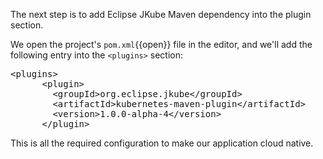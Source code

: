 The next step is to add Eclipse JKube Maven dependency into the plugin section.

We open the project's `pom.xml`{{open}} file in the editor, and we'll add the following entry into the `<plugins>` section:

<pre class="file" data-filename="pom.xml" data-target="insert" data-marker="&lt;plugins&gt;">
&lt;plugins&gt;
      &lt;plugin&gt;
        &lt;groupId&gt;org.eclipse.jkube&lt;/groupId&gt;
        &lt;artifactId&gt;kubernetes-maven-plugin&lt;/artifactId&gt;
        &lt;version&gt;1.0.0-alpha-4&lt;/version&gt;
      &lt;/plugin&gt;
</pre>

This is all the required configuration to make our application cloud native.
